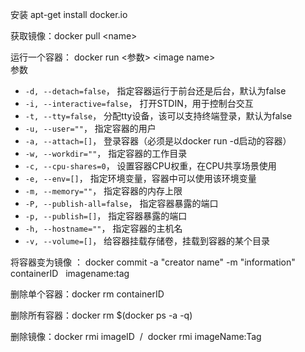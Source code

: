 <p>安装 apt-get install docker.io</p>

<p>获取镜像：docker pull &lt;name&gt;</p>

<p>运行一个容器： docker run &lt;参数&gt; &lt;image name&gt; <br />
参数</p>

<ul><li><code>-d, --detach=false</code>， 指定容器运行于前台还是后台，默认为false</li>
	<li><code>-i, --interactive=false</code>， 打开STDIN，用于控制台交互</li>
	<li><code>-t, --tty=false</code>， 分配tty设备，该可以支持终端登录，默认为false</li>
	<li><code>-u, --user=""</code>， 指定容器的用户</li>
	<li><code>-a, --attach=[]</code>， 登录容器（必须是以docker run -d启动的容器）</li>
	<li><code>-w, --workdir=""</code>， 指定容器的工作目录</li>
	<li><code>-c, --cpu-shares=0</code>， 设置容器CPU权重，在CPU共享场景使用</li>
	<li><code>-e, --env=[]</code>， 指定环境变量，容器中可以使用该环境变量</li>
	<li><code>-m, --memory=""</code>， 指定容器的内存上限</li>
	<li><code>-P, --publish-all=false</code>， 指定容器暴露的端口</li>
	<li><code>-p, --publish=[]</code>， 指定容器暴露的端口</li>
	<li><code>-h, --hostname=""</code>， 指定容器的主机名</li>
	<li><code>-v, --volume=[]</code>， 给容器挂载存储卷，挂载到容器的某个目录</li>
</ul><p>将容器变为镜像 ： docker commit -a "creator name" -m "information"  containerID   imagename:tag</p>

<p>删除单个容器：docker rm containerID </p>

<p>删除所有容器：docker rm $(docker ps -a -q)</p>

<p>删除镜像：docker rmi imageID  /  docker rmi imageName:Tag</p>
